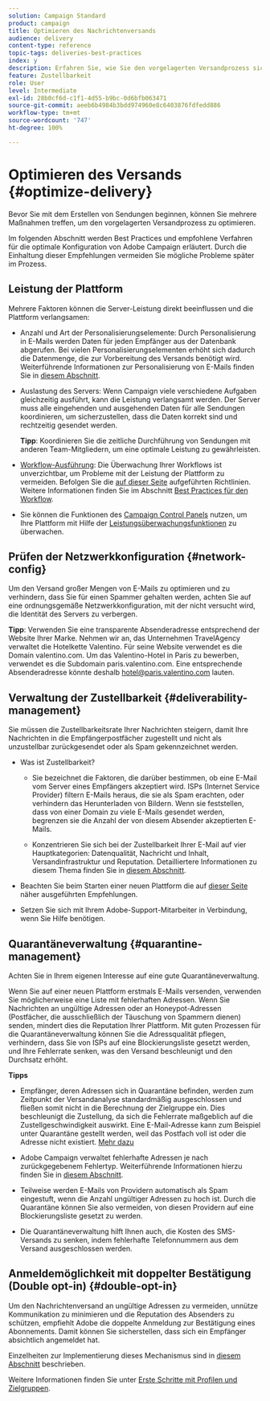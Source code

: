 ```yaml
---
solution: Campaign Standard
product: campaign
title: Optimieren des Nachrichtenversands
audience: delivery
content-type: reference
topic-tags: deliveries-best-practices
index: y
description: Erfahren Sie, wie Sie den vorgelagerten Versandprozess sichern und optimieren.
feature: Zustellbarkeit
role: User
level: Intermediate
exl-id: 28b0cf6d-c1f1-4d55-b9bc-0d6bfb063471
source-git-commit: aeeb6b4984b3bdd974960e8c6403876fdfedd886
workflow-type: tm+mt
source-wordcount: '747'
ht-degree: 100%

---
```


# Optimieren des Versands {#optimize-delivery}

Bevor Sie mit dem Erstellen von Sendungen beginnen, können Sie mehrere Maßnahmen treffen, um den vorgelagerten Versandprozess zu optimieren.

Im folgenden Abschnitt werden Best Practices und empfohlene Verfahren für die optimale Konfiguration von Adobe Campaign erläutert. Durch die Einhaltung dieser Empfehlungen vermeiden Sie mögliche Probleme später im Prozess.

## Leistung der Plattform

Mehrere Faktoren können die Server-Leistung direkt beeinflussen und die Plattform verlangsamen:

* Anzahl und Art der Personalisierungselemente: Durch Personalisierung in E-Mails werden Daten für jeden Empfänger aus der Datenbank abgerufen. Bei vielen Personalisierungselementen erhöht sich dadurch die Datenmenge, die zur Vorbereitung des Versands benötigt wird.  Weiterführende Informationen zur Personalisierung von E-Mails finden Sie in [diesem Abschnitt](../../designing/using/personalization.md).

* Auslastung des Servers: Wenn Campaign viele verschiedene Aufgaben gleichzeitig ausführt, kann die Leistung verlangsamt werden. Der Server muss alle eingehenden und ausgehenden Daten für alle Sendungen koordinieren, um sicherzustellen, dass die Daten korrekt sind und rechtzeitig gesendet werden.

   **Tipp**: Koordinieren Sie die zeitliche Durchführung von Sendungen mit anderen Team-Mitgliedern, um eine optimale Leistung zu gewährleisten.

* [Workflow-Ausführung](../../automating/using/about-workflow-execution.md): Die Überwachung Ihrer Workflows ist unverzichtbar, um Probleme mit der Leistung der Plattform zu vermeiden. Befolgen Sie die [auf dieser Seite](../../automating/using/monitoring-workflow-execution.md) aufgeführten Richtlinien. Weitere Informationen finden Sie im Abschnitt [Best Practices für den Workflow](../../automating/using/best-practices-workflows.md).

* Sie können die Funktionen des [Campaign Control Panels](https://experienceleague.adobe.com/docs/control-panel/using/discover-control-panel/key-features.html?lang=de) nutzen, um Ihre Plattform mit Hilfe der [Leistungsüberwachungsfunktionen](https://experienceleague.adobe.com/docs/control-panel/using/performance-monitoring/about-performance-monitoring.html?lang=de) zu überwachen.

## Prüfen der Netzwerkkonfiguration {#network-config}

Um den Versand großer Mengen von E-Mails zu optimieren und zu verhindern, dass Sie für einen Spammer gehalten werden, achten Sie auf eine ordnungsgemäße Netzwerkkonfiguration, mit der nicht versucht wird, die Identität des Servers zu verbergen.

**Tipp**: Verwenden Sie eine transparente Absenderadresse entsprechend der Website Ihrer Marke. Nehmen wir an, das Unternehmen TravelAgency verwaltet die Hotelkette Valentino. Für seine Website verwendet es die Domain valentino.com. Um das Valentino-Hotel in Paris zu bewerben, verwendet es die Subdomain paris.valentino.com. Eine entsprechende Absenderadresse könnte deshalb hotel@paris.valentino.com lauten.

## Verwaltung der Zustellbarkeit {#deliverability-management}

Sie müssen die Zustellbarkeitsrate Ihrer Nachrichten steigern, damit Ihre Nachrichten in die Empfängerpostfächer zugestellt und nicht als unzustellbar zurückgesendet oder als Spam gekennzeichnet werden.

* Was ist Zustellbarkeit?

   * Sie bezeichnet die Faktoren, die darüber bestimmen, ob eine E-Mail vom Server eines Empfängers akzeptiert wird. ISPs (Internet Service Provider) filtern E-Mails heraus, die sie als Spam erachten, oder verhindern das Herunterladen von Bildern. Wenn sie feststellen, dass von einer Domain zu viele E-Mails gesendet werden, begrenzen sie die Anzahl der von diesem Absender akzeptierten E-Mails.

   * Konzentrieren Sie sich bei der Zustellbarkeit Ihrer E-Mail auf vier Hauptkategorien: Datenqualität, Nachricht und Inhalt, Versandinfrastruktur und Reputation. Detailliertere Informationen zu diesem Thema finden Sie in [diesem Abschnitt](../../sending/using/about-deliverability.md).

* Beachten Sie beim Starten einer neuen Plattform die auf [dieser Seite](https://experienceleague.adobe.com/docs/deliverability-learn/deliverability-best-practice-guide/transition-process/switching-email-platforms.html?lang=de#transition-process) näher ausgeführten Empfehlungen.

* Setzen Sie sich mit Ihrem Adobe-Support-Mitarbeiter in Verbindung, wenn Sie Hilfe benötigen.

## Quarantäneverwaltung {#quarantine-management}

Achten Sie in Ihrem eigenen Interesse auf eine gute Quarantäneverwaltung.

Wenn Sie auf einer neuen Plattform erstmals E-Mails versenden, verwenden Sie möglicherweise eine Liste mit fehlerhaften Adressen. Wenn Sie Nachrichten an ungültige Adressen oder an Honeypot-Adressen (Postfächer, die ausschließlich der Täuschung von Spammern dienen) senden, mindert dies die Reputation Ihrer Plattform. Mit guten Prozessen für die Quarantäneverwaltung können Sie die Adressqualität pflegen, verhindern, dass Sie von ISPs auf eine Blockierungsliste gesetzt werden, und Ihre Fehlerrate senken, was den Versand beschleunigt und den Durchsatz erhöht.

**Tipps**

* Empfänger, deren Adressen sich in Quarantäne befinden, werden zum Zeitpunkt der Versandanalyse standardmäßig ausgeschlossen und fließen somit nicht in die Berechnung der Zielgruppe ein. Dies beschleunigt die Zustellung, da sich die Fehlerrate maßgeblich auf die Zustellgeschwindigkeit auswirkt. Eine E-Mail-Adresse kann zum Beispiel unter Quarantäne gestellt werden, weil das Postfach voll ist oder die Adresse nicht existiert. [Mehr dazu](../../sending/using/understanding-quarantine-management.md#identifying-quarantined-addresses)

* Adobe Campaign verwaltet fehlerhafte Adressen je nach zurückgegebenem Fehlertyp. Weiterführende Informationen hierzu finden Sie in [diesem Abschnitt](../../sending/using/understanding-quarantine-management.md).

* Teilweise werden E-Mails von Providern automatisch als Spam eingestuft, wenn die Anzahl ungültiger Adressen zu hoch ist. Durch die Quarantäne können Sie also vermeiden, von diesen Providern auf eine Blockierungsliste gesetzt zu werden.

* Die Quarantäneverwaltung hilft Ihnen auch, die Kosten des SMS-Versands zu senken, indem fehlerhafte Telefonnummern aus dem Versand ausgeschlossen werden.

## Anmeldemöglichkeit mit doppelter Bestätigung (Double opt-in) {#double-opt-in}

Um den Nachrichtenversand an ungültige Adressen zu vermeiden, unnütze Kommunikation zu minimieren und die Reputation des Absenders zu schützen, empfiehlt Adobe die doppelte Anmeldung zur Bestätigung eines Abonnements. Damit können Sie sicherstellen, dass sich ein Empfänger absichtlich angemeldet hat.

Einzelheiten zur Implementierung dieses Mechanismus sind in [diesem Abschnitt](../../audiences/using/about-opt-in-and-opt-out-in-campaign.md) beschrieben.

Weitere Informationen finden Sie unter [Erste Schritte mit Profilen und Zielgruppen](../../audiences/using/get-started-profiles-and-audiences.md).
